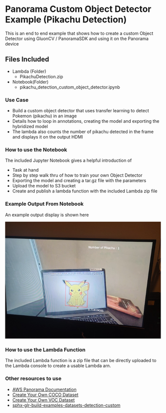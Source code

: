 # Panorama Custom Object Detector Example (Pikachu Detection)

This is an end to end example that shows how to create a custom Object Detector using GluonCV / PanoramaSDK and using it on the Panorama device

## Files Included
- Lambda (Folder)
	- PikachuDetection.zip
- Notebook(Folder)
	- pikachu_detection_custom_object_detector.ipynb

### Use Case
- Build a custom object detector that uses transfer learning to detect Pokemon (pikachu) in an image
- Details how to loop in annotations, creating the model and exporting the hybridized model
- The lambda also counts the number of pikachu detected in the frame and displays it on the output HDMI

### How to use the Notebook
The included Jupyter Notebook gives a helpful introduction of 
- Task at hand 
- Step by step walk thru of how to train your own Object Detector
- Exporting the model and creating a tar.gz file with the parameters
- Upload the model to S3 bucket
- Create and publish a lambda function with the included Lambda zip file

### Example Output From Notebook

An example output display is shown here

![Pikachu](Pikachu_Output.png)


### How to use the Lambda Function

The included Lambda function is a zip file that can be directly uploaded to the Lambda console to create a usable Lambda arn. 

### Other resources to use

- [AWS Panorama Documentation](https://docs.aws.amazon.com/panorama/)
- [Create Your Own COCO Dataset](https://gluon-cv.mxnet.io/build/examples_datasets/mscoco.html#sphx-glr-build-examples-datasets-mscoco-py)
- [Create Your Own VOC Dataset](https://gluon-cv.mxnet.io/build/examples_datasets/pascal_voc.html#sphx-glr-build-examples-datasets-pascal-voc-py)
- [sphx-glr-build-examples-datasets-detection-custom](https://gluon-cv.mxnet.io/build/examples_datasets/detection_custom.html#sphx-glr-build-examples-datasets-detection-custom-py)
